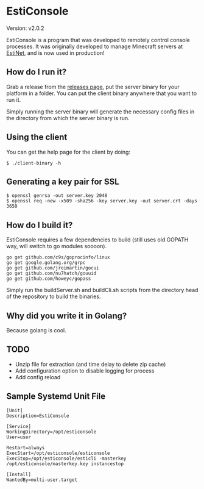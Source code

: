 # EstiConsole 
Version: v2.0.2

EstiConsole is a program that was developed to remotely control console processes. It was originally developed to manage Minecraft servers at [EstiNet](estinet.net), and is now used in production!

## How do I run it?
Grab a release from the [releases page](https://github.com/EstiNet/EstiConsole/releases), put the server binary for your platform in a folder. You can put the client binary anywhere that you want to run it.

Simply running the server binary will generate the necessary config files in the directory from which the server binary is run.

## Using the client
You can get the help page for the client by doing:

~~~~
$ ./client-binary -h
~~~~

## Generating a key pair for SSL
~~~~
$ openssl genrsa -out server.key 2048
$ openssl req -new -x509 -sha256 -key server.key -out server.crt -days 3650
~~~~

## How do I build it?
EstiConsole requires a few dependencies to build (still uses old GOPATH way, will switch to go modules soooon).

~~~~
go get github.com/c9s/goprocinfo/linux
go get google.golang.org/grpc
go get github.com/jroimartin/gocui
go get github.com/nu7hatch/gouuid
go get github.com/howeyc/gopass
~~~~

Simply run the buildServer.sh and buildCli.sh scripts from the directory head of the repository to build the binaries.

## Why did you write it in Golang?
Because golang is cool.

## TODO
* Unzip file for extraction (and time delay to delete zip cache)
* Add configuration option to disable logging for process
* Add config reload

## Sample Systemd Unit File
~~~~
[Unit]
Description=EstiConsole

[Service]
WorkingDirectory=/opt/esticonsole
User=user

Restart=always
ExecStart=/opt/esticonsole/esticonsole
ExecStop=/opt/esticonsole/esticli -masterkey /opt/esticonsole/masterkey.key instancestop

[Install]
WantedBy=multi-user.target
~~~~
